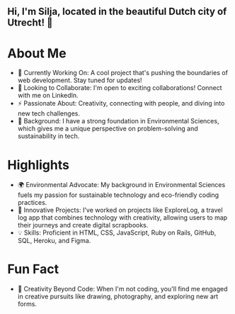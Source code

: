 ## Hi, I'm Silja, located in the beautiful Dutch city of Utrecht! 👋

# About Me
- 🔭 Currently Working On: A cool project that's pushing the boundaries of web development. Stay tuned for updates!
- 👯 Looking to Collaborate: I'm open to exciting collaborations! Connect with me on LinkedIn.
- ⚡ Passionate About: Creativity, connecting with people, and diving into new tech challenges.
- 🌱 Background: I have a strong foundation in Environmental Sciences, which gives me a unique perspective on problem-solving and sustainability in tech.

# Highlights
- 🌍 Environmental Advocate: My background in Environmental Sciences fuels my passion for sustainable technology and eco-friendly coding practices.
- 🚀 Innovative Projects: I've worked on projects like ExploreLog, a travel log app that combines technology with creativity, allowing users to map their journeys and create digital scrapbooks.
- 💡 Skills: Proficient in HTML, CSS, JavaScript, Ruby on Rails, GitHub, SQL, Heroku, and Figma.

# Fun Fact
- 🎨 Creativity Beyond Code: When I'm not coding, you'll find me engaged in creative pursuits like drawing, photography, and exploring new art forms.


